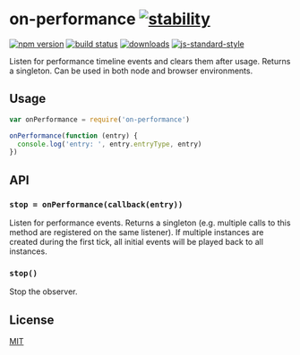 # on-performance [![stability][0]][1]
[![npm version][2]][3] [![build status][4]][5]
[![downloads][8]][9] [![js-standard-style][10]][11]

Listen for performance timeline events and clears them after usage. Returns a
singleton. Can be used in both node and browser environments.

## Usage
```js
var onPerformance = require('on-performance')

onPerformance(function (entry) {
  console.log('entry: ', entry.entryType, entry)
})
```

## API
### `stop = onPerformance(callback(entry))`
Listen for performance events. Returns a singleton (e.g. multiple calls to this
method are registered on the same listener). If multiple instances are created
during the first tick, all initial events will be played back to all instances.

### `stop()`
Stop the observer.

## License
[MIT](https://tldrlegal.com/license/mit-license)

[0]: https://img.shields.io/badge/stability-experimental-orange.svg?style=flat-square
[1]: https://nodejs.org/api/documentation.html#documentation_stability_index
[2]: https://img.shields.io/npm/v/on-performance.svg?style=flat-square
[3]: https://npmjs.org/package/on-performance
[4]: https://img.shields.io/travis/choojs/on-performance/master.svg?style=flat-square
[5]: https://travis-ci.org/choojs/on-performance
[6]: https://img.shields.io/codecov/c/github/choojs/on-performance/master.svg?style=flat-square
[7]: https://codecov.io/github/choojs/on-performance
[8]: http://img.shields.io/npm/dm/on-performance.svg?style=flat-square
[9]: https://npmjs.org/package/on-performance
[10]: https://img.shields.io/badge/code%20style-standard-brightgreen.svg?style=flat-square
[11]: https://github.com/feross/standard
